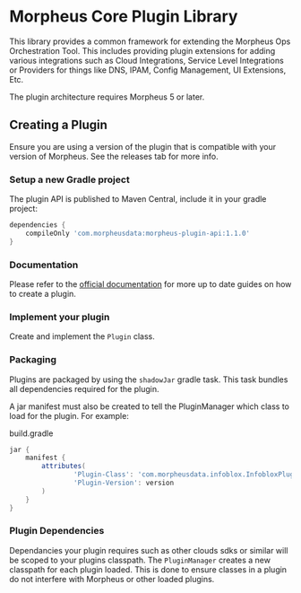 # Morpheus Core Plugin Library

This library provides a common framework for extending the Morpheus Ops Orchestration Tool. This includes providing plugin extensions for adding various integrations such as Cloud Integrations, Service Level Integrations or Providers for things like DNS, IPAM, Config Management, UI Extensions, Etc.

The plugin architecture requires Morpheus 5 or later.


## Creating a Plugin

Ensure you are using a version of the plugin that is compatible with your version of Morpheus. See the releases tab for more info.



### Setup a new Gradle project

The plugin API is published to Maven Central, include it in your gradle project:

```gradle
dependencies {
	compileOnly 'com.morpheusdata:morpheus-plugin-api:1.1.0'
}
```



### Documentation

Please refer to the [official documentation](https://developer.morpheusdata.com/docs) for more up to date guides on how to create a plugin.


### Implement your plugin

Create and implement the `Plugin` class.

### Packaging

Plugins are packaged by using the `shadowJar` gradle task. This task bundles all dependencies required for the plugin.

A jar manifest must also be created to tell the PluginManager which class to load for the plugin. For example:

build.gradle
```groovy
jar {
    manifest {
        attributes(
                'Plugin-Class': 'com.morpheusdata.infoblox.InfobloxPlugin',
                'Plugin-Version': version
        )
    }
}
```

### Plugin Dependencies

Dependancies your plugin requires such as other clouds sdks or similar will be scoped to your plugins classpath. The `PluginManager` creates a new classpath for each plugin loaded. This is done to ensure classes in a plugin do not interfere with Morpheus or other loaded plugins.


